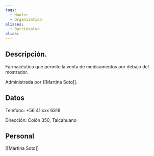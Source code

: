 ```yaml
---
tags:
  - Hunter
  - Organization
aliases:
  - Barriosalud
alias:
---
```

## Descripción.

Farmacéutica que permite la venta de medicamentos por debajo del mostrador.

Administrada por [[Martina Soto]].

## Datos

Teléfono: +56 41 xxx 6318

Dirección: Colón 350, Talcahuano
## Personal

[[Martina Soto]]